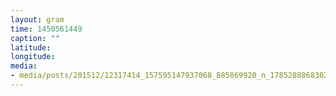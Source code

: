 ```yaml
---
layout: gram
time: 1450561449
caption: ""
latitude: 
longitude: 
media:
- media/posts/201512/12317414_157595147937068_885869920_n_17852888683023157.jpg
---
```

